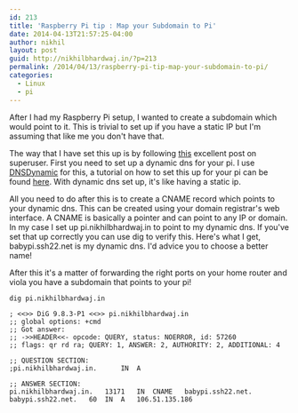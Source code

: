 ```yaml
---
id: 213
title: 'Raspberry Pi tip : Map your Subdomain to Pi'
date: 2014-04-13T21:57:25-04:00
author: nikhil
layout: post
guid: http://nikhilbhardwaj.in/?p=213
permalink: /2014/04/13/raspberry-pi-tip-map-your-subdomain-to-pi/
categories:
  - Linux
  - pi
---
```

After I had my Raspberry Pi setup, I wanted to create a subdomain which would point to it.
This is trivial to set up if you have a static IP but I'm assuming that like me you don't have that.

The way that I have set this up is by following [this](http://superuser.com/questions/127807/how-can-i-route-a-domain-to-my-box-at-home) excellent post on superuser. First you need to set up a dynamic dns for your pi. I use [DNSDynamic](http://www.dnsdynamic.org/) for this, a tutorial on how to set this up for your pi can be found [here](http://blog.mivia.dk/free-dynamic-dns-for-raspberry-pi/). With dynamic dns set up, it's like having a static ip.

All you need to do after this is to create a CNAME record which points to your dynamic dns. This can be created using your domain registrar's web interface. A CNAME is basically a pointer and can point to any IP or domain. In my case I set up pi.nikhilbhardwaj.in to point to my dynamic dns. If you've set that up correctly you can use dig to verify this. Here's what I get, babypi.ssh22.net is my dynamic dns. I'd advice you to choose a better name!

After this it's a matter of forwarding the right ports on your home router and viola you have a subdomain that points to your pi!

    dig pi.nikhilbhardwaj.in

    ; <<>> DiG 9.8.3-P1 <<>> pi.nikhilbhardwaj.in
    ;; global options: +cmd
    ;; Got answer:
    ;; ->>HEADER<<- opcode: QUERY, status: NOERROR, id: 57260
    ;; flags: qr rd ra; QUERY: 1, ANSWER: 2, AUTHORITY: 2, ADDITIONAL: 4

    ;; QUESTION SECTION:
    ;pi.nikhilbhardwaj.in.      IN  A

    ;; ANSWER SECTION:
    pi.nikhilbhardwaj.in.   13171   IN  CNAME   babypi.ssh22.net.
    babypi.ssh22.net.   60  IN  A   106.51.135.186
